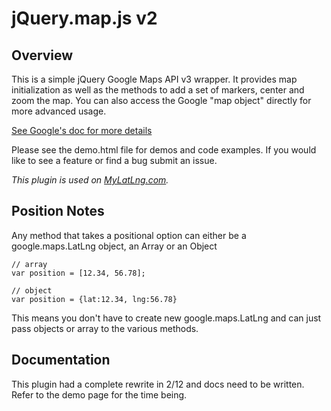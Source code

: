 jQuery.map.js v2
=============


Overview
--------


This is a simple jQuery Google Maps API v3 wrapper. It provides map initialization as well as the methods to add a set of markers, center and zoom the map. You can also access the Google "map object" directly for more advanced usage.

[See Google's doc for more details](http://code.google.com/apis/maps/documentation/javascript/basics.html)

Please see the demo.html file for demos and code examples. If you would like to see a feature or find a bug submit an issue. 

_This plugin is used on [MyLatLng.com](http://mylatlng.com)._


Position Notes
--------------

Any method that takes a positional option can either be a google.maps.LatLng object, an Array or an Object

    // array
    var position = [12.34, 56.78];
	
    // object
    var position = {lat:12.34, lng:56.78}

This means you don't have to create new google.maps.LatLng and can just pass objects or array to the various methods.


Documentation
-------------

This plugin had a complete rewrite in 2/12 and docs need to be written. Refer to the demo page for the time being.
